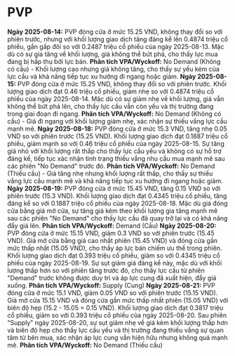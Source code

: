 # PVP

**Ngày 2025-08-14:** PVP đóng cửa ở mức 15.25 VND, không thay đổi so với phiên trước, nhưng với khối lượng giao dịch tăng đáng kể lên 0.4874 triệu cổ phiếu, gần gấp đôi so với 0.2487 triệu cổ phiếu của ngày 2025-08-13. Mặc dù có sự gia tăng về khối lượng, giá không thể bứt phá, cho thấy lực mua đang bị hấp thụ bởi lực bán. **Phân tích VPA/Wyckoff:** No Demand (Không có cầu) - Khối lượng cao nhưng giá không tăng, cho thấy sự yếu kém của lực cầu và khả năng tiếp tục xu hướng đi ngang hoặc giảm.
**Ngày 2025-08-15:** PVP đóng cửa ở mức 15.25 VND, không thay đổi so với phiên trước. Khối lượng giao dịch đạt 0.46 triệu cổ phiếu, giảm nhẹ so với 0.4874 triệu cổ phiếu của ngày 2025-08-14. Mặc dù có sự giảm nhẹ về khối lượng, giá vẫn không thể bứt phá lên, cho thấy lực cầu vẫn còn yếu và thị trường đang trong giai đoạn đi ngang. **Phân tích VPA/Wyckoff:** No Demand (Không có cầu) - Giá đi ngang với khối lượng giảm nhẹ, xác nhận sự thiếu vắng lực cầu mạnh mẽ.
**Ngày 2025-08-18:** PVP đóng cửa ở mức 15.3 VND, tăng nhẹ 0.05 VND so với phiên trước (15.25 VND). Khối lượng giao dịch đạt 0.1887 triệu cổ phiếu, giảm mạnh so với 0.46 triệu cổ phiếu của ngày 2025-08-15. Sự tăng giá nhỏ với khối lượng rất thấp cho thấy lực cầu yếu và không có sự hỗ trợ đáng kể, tiếp tục xác nhận tình trạng thiếu vắng nhu cầu mua mạnh mẽ sau các phiên "No Demand" trước đó. **Phân tích VPA/Wyckoff:** No Demand (Thiếu cầu) - Giá tăng nhẹ nhưng khối lượng rất thấp, cho thấy sự thiếu vắng lực cầu mạnh mẽ và khả năng tiếp tục xu hướng đi ngang hoặc giảm.
**Ngày 2025-08-19:** PVP đóng cửa ở mức 15.45 VND, tăng 0.15 VND so với phiên trước (15.3 VND). Khối lượng giao dịch đạt 0.4345 triệu cổ phiếu, tăng đáng kể so với 0.1887 triệu cổ phiếu của ngày 2025-08-18. Mặc dù giá đóng cửa bằng giá mở cửa, sự tăng giá kèm theo khối lượng gia tăng mạnh mẽ sau các phiên "No Demand" cho thấy lực cầu đã quay trở lại và có khả năng đẩy giá lên. **Phân tích VPA/Wyckoff:** Demand (Cầu)
**Ngày 2025-08-20:** PVP đóng cửa ở mức 15.15 VND, giảm 0.3 VND so với phiên trước (15.45 VND). Giá mở cửa bằng giá cao nhất phiên (15.45 VND) và đóng cửa gần mức thấp nhất (15.05 VND), cho thấy áp lực bán chiếm ưu thế trong phiên. Khối lượng giao dịch đạt 0.393 triệu cổ phiếu, giảm so với 0.4345 triệu cổ phiếu của ngày 2025-08-19. Sự sụt giảm giá đáng kể này, mặc dù với khối lượng thấp hơn so với phiên tăng trước đó, cho thấy lực cầu từ phiên "Demand" trước không được duy trì và áp lực cung đã xuất hiện, đẩy giá xuống. **Phân tích VPA/Wyckoff:** Supply (Cung)
**Ngày 2025-08-21:** PVP đóng cửa ở mức 15.1 VND, giảm 0.05 VND so với phiên trước (15.15 VND). Giá mở cửa 15.15 VND và đóng cửa gần mức thấp nhất phiên (15.05 VND) với biên độ hẹp (15.2 - 15.05 = 0.15 VND). Khối lượng giao dịch đạt 0.3817 triệu cổ phiếu, giảm so với 0.393 triệu cổ phiếu của ngày 2025-08-20. Sau phiên "Supply" ngày 2025-08-20, sự sụt giảm nhẹ về giá kèm khối lượng thấp hơn và biên độ hẹp cho thấy lực cầu yếu và thị trường đang thiếu vắng sự quan tâm từ bên mua, xác nhận áp lực cung vẫn hiện hữu nhưng không quá mạnh mẽ. **Phân tích VPA/Wyckoff:** No Demand (Thiếu cầu)
